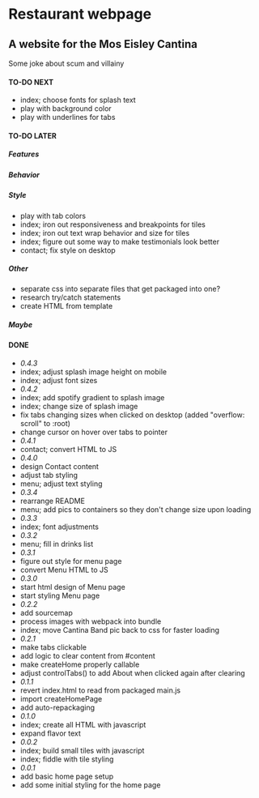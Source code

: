 # Restaurant webpage
## A website for the Mos Eisley Cantina
Some joke about scum and villainy

#### TO-DO NEXT
- index; choose fonts for splash text
- play with background color
- play with underlines for tabs
#### TO-DO LATER
##### Features
##### Behavior
##### Style
- play with tab colors
- index; iron out responsiveness and breakpoints for tiles
- index; iron out text wrap behavior and size for tiles
- index; figure out some way to make testimonials look better
- contact; fix style on desktop
##### Other
- separate css into separate files that get packaged into one?
- research try/catch statements
- create HTML from template
##### Maybe

#### DONE
- *0.4.3*
- index; adjust splash image height on mobile
- index; adjust font sizes
- *0.4.2*
- index; add spotify gradient to splash image
- index; change size of splash image
- fix tabs changing sizes when clicked on desktop (added "overflow: scroll" to :root)
- change cursor on hover over tabs to pointer
- *0.4.1*
- contact; convert HTML to JS
- *0.4.0*
- design Contact content
- adjust tab styling
- menu; adjust text styling
- *0.3.4*
- rearrange README
- menu; add pics to containers so they don't change size upon loading
- *0.3.3*
- index; font adjustments
- *0.3.2*
- menu; fill in drinks list
- *0.3.1*
- figure out style for menu page
- convert Menu HTML to JS
- *0.3.0*
- start html design of Menu page
- start styling Menu page
- *0.2.2*
- add sourcemap
- process images with webpack into bundle
- index; move Cantina Band pic back to css for faster loading
- *0.2.1*
- make tabs clickable
- add logic to clear content from #content
- make createHome properly callable
- adjust controlTabs() to add About when clicked again after clearing
- *0.1.1*
- revert index.html to read from packaged main.js
- import createHomePage
- add auto-repackaging
- *0.1.0*
- index; create all HTML with javascript
- expand flavor text
- *0.0.2*
- index; build small tiles with javascript
- index; fiddle with tile styling
- *0.0.1*
- add basic home page setup
- add some initial styling for the home page